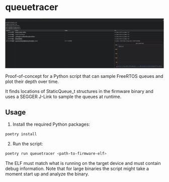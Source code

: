 # queuetracer


![QueueTracer](./screenshot.png)

Proof-of-concept for a Python script that can sample FreeRTOS queues and plot their depth over time.

It finds locations of StaticQueue_t structures in the firmware binary and uses a SEGGER J-Link to sample the queues at runtime.

## Usage

1. Install the required Python packages:

```bash
poetry install
```

2. Run the script:

```bash
poetry run queuetracer <path-to-firmware-elf>
```

The ELF must match what is running on the target device and must contain debug information. Note that for large binaries the script might take a moment start up and analyze the binary.
